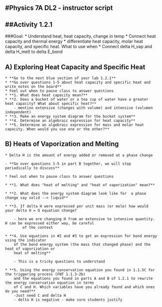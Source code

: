 #Physics 7A DL2 - instructor script
-----------------------
##Activity 1.2.1
-----------------------
###Goal:
	* Understand heat, heat capacity, change in temp
	* Connect heat capacity and thermal energy
	* differentiate heat capacity, molar heat capacity, and specific heat. What to use when
	* Connect delta H_vap and delta H_melt to delta E_bond


## A) Exploring Heat Capacity and Specific Heat
	* **Go to the next blue section of your lab 1.2.1**
	* **Go over questions 1-5 about heat capacity and specific heat and write notes on the board**
	* Feel out when to pause class to answer questions
	* **1. What does heat capacity mean?**
	* **2. Does a bucket of water or a tea cup of water have a greater heat capacity? What about specific heat?**
		- mention extensive (changes with volume) and intensive (volumen independent)
	* **3. Make an energy system diagram for the bucket system**
	* **4. Determine an algebraic expression for heat capacity**
	* **5. Determine an algebraic expression for mass and molar heat capacity. When would you use one or the other?**

## B) Heats of Vaporization and Melting

	* Delta H is the amount of energy added or removed at a phase change

	- **Go over questions 1-5 in part B together, we will stop periodically to discuss**

	* Feel out when to pause class to answer questions

	* **1. What does "heat of melting" and "heat of vaporization" mean?**

	* **2. What does the energy system diagram look like for  a phase change say solid --> liquid**

	* **3. If delta H were expressed per unit mass (or mole) how would your delta H = Q equation change?

		- here we are changing H from an extensive to intensive quantity. H can be expressed either way, be careful
			of the context

	* **4. Use equations in #2 and #3 to get an expression for bond energy using the indicator
		of the bond energy system (the mass that changed phase) and the heat of vaporization or
		heat of melting**

		- This is a tricky questions to understand

	* **5. Using the energy conservation equation you found in 1.1.5C for the triggering process (FNT 1.1.3-2b)
		and the equations you found in parts A and B of 1.2.1 to rewrite the energy conservation equation in terms
		of C and H. Which variables have you already found and which ones do you need?**
		-Just need C and delta H
		- delta H is negative - make sure students justify
